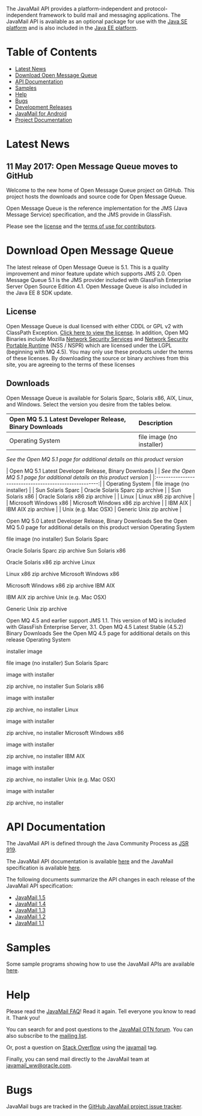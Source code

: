 The JavaMail API provides a platform-independent and
protocol-independent framework to build mail and messaging
applications.
The JavaMail API is available as an optional package for use with the
[Java SE platform](http://www.oracle.com/technetwork/java/javase/index.html)
and is also included in the
[Java EE platform](http://www.oracle.com/technetwork/java/javaee/index.html).

# Table of Contents
* [Latest News](#Latest_News)
* [Download Open Message Queue](#Download_OpenMQ)
* [API Documentation](#API_Documentation)
* [Samples](#Samples)
* [Help](#Help)
* [Bugs](#Bugs)
* [Development Releases](#Development_Releases)
* [JavaMail for Android](#JavaMail_for_Android)
* [Project Documentation](#Project_Documentation)

# <a name="Latest_News"></a>Latest News

## 11 May 2017: Open Message Queue moves to GitHub ##

Welcome to the new home of Open Message Queue project on GitHub.
This project hosts the downloads and source code for Open Message Queue.

Open Message Queue is the reference implementation for the JMS (Java Message Service) specification,
and the JMS provide in GlassFish.

Please see the [license](LICENSE) and the [terms of use for contributors](CONTRIBUTING).

# <a name="Download_OpenMQ"></a>Download Open Message Queue

The latest release of Open Message Queue is 5.1.
This is a quality improvement and minor feature update which supports JMS 2.0.
Open Message Queue 5.1 is the JMS provider included with GlassFish Enterprise Server Open Source Edition 4.1.
Open Message Queue is also included in the Java EE 8 SDK update.

## License

Open Message Queue is dual licensed with either CDDL or GPL v2 with ClassPath Exception. 
[Click here to view the license](LICENSE).
In addition, Open MQ Binaries include Mozilla 
[Network Security Services](http://www.mozilla.org/projects/security/pki/nss) and
[Network Security Portable Runtime](http://www.mozilla.org/projects/nspr)
(NSS / NSPR) which are licensed under the LGPL (beginning with MQ 4.5). 
You may only use these products under the terms of these licenses. 
By downloading the source or binary archives from this site, you are agreeing to the terms of these licenses

## Downloads

Open Message Queue is available for Solaris Sparc, Solaris x86, AIX, Linux, and Windows. 
Select the version you desire from the tables below.

|Open MQ 5.1 Latest Developer Release, Binary Downloads |Description|
|:---|:----------|
|Operating System|file image (no installer)|

_See the Open MQ 5.1 page for additional details on this product version_ 


| Open MQ 5.1 Latest Developer Release, Binary Downloads |
| _See the Open MQ 5.1 page for additional details on this product version_ |
|:------------------------------------------------------:|
| Operating System | file image (no installer) | 
| Sun Solaris Sparc | Oracle Solaris Sparc zip archive | 
| Sun Solaris x86 | Oracle Solaris x86 zip archive | 
| Linux | Linux x86 zip archive | 
| Microsoft Windows x86 | Microsoft Windows x86 zip archive | 
| IBM AIX | IBM AIX zip archive | 
| Unix (e.g. Mac OSX) | Generic Unix zip archive |

 
Open MQ 5.0 Latest Developer Release, Binary Downloads
See the Open MQ 5.0 page for additional details on this product version
Operating System
	  	
file image (no installer)
Sun Solaris Sparc
	  	
Oracle Solaris Sparc zip archive
Sun Solaris x86
	  	
Oracle Solaris x86 zip archive
Linux
	  	
Linux x86 zip archive
Microsoft Windows x86
	  	
Microsoft Windows x86 zip archive
IBM AIX
	  	
IBM AIX zip archive
Unix (e.g. Mac OSX)
	  	
Generic Unix zip archive

Open MQ 4.5 and earlier support JMS 1.1. This version of MQ is included with GlassFish Enterprise Server, 3.1.
Open MQ 4.5 Latest Stable (4.5.2) Binary Downloads
See the Open MQ 4.5 page for additional details on this release
Operating System
	
installer image
	
file image (no installer)
Sun Solaris Sparc
	
image with installer
	
zip archive, no installer
Sun Solaris x86
	
image with installer
	
zip archive, no installer
Linux
	
image with installer
	
zip archive, no installer
Microsoft Windows x86
	
image with installer
	
zip archive, no installer
IBM AIX
	
image with installer
	
zip archive, no installer
Unix (e.g. Mac OSX)
	
image with installer
	
zip archive, no installer

# <a name="API_Documentation"></a>API Documentation

The JavaMail API is defined through the Java Community Process as
[JSR 919](http://jcp.org/en/jsr/detail?id=919).

The JavaMail API documentation is available [here](docs/api/) and the
JavaMail specification is available [here](docs/JavaMail-1.5.pdf).

The following documents summarize the API changes in each release of
the JavaMail API specification:

-   [JavaMail 1.5](docs/JavaMail-1.5-changes.txt)
-   [JavaMail 1.4](docs/JavaMail-1.4-changes.txt)
-   [JavaMail 1.3](docs/JavaMail-1.3-changes.txt)
-   [JavaMail 1.2](docs/JavaMail-1.2-changes.txt)
-   [JavaMail 1.1](docs/JavaMail-1.1-changes.txt)

# <a name="Samples"></a>Samples

Some sample programs showing how to use the JavaMail APIs are available
[here](https://github.com/javaee/javamail/releases/download/JAVAMAIL-1_5_6/javamail-samples.zip).

# <a name="Help"></a>Help

Please read the
[JavaMail FAQ](FAQ.html)!
Read it again. Tell everyone you know to read it. Thank you!

You can search for and post questions to the
[JavaMail OTN forum](https://forums.oracle.com/forums/forum.jspa?forumID=975).
You can also subscribe to the
[mailing list](https://javaee.groups.io/g/javamail).

Or, post a question on [Stack Overflow](http://stackoverflow.com/) using the
[javamail](http://stackoverflow.com/questions/tagged/javamail) tag.

Finally, you can send mail directly to the JavaMail team at
<javamail_ww@oracle.com>.

# <a name="Bugs"></a>Bugs

JavaMail bugs are tracked in the
[GitHub JavaMail project issue tracker](https://github.com/javaee/javamail/issues).


